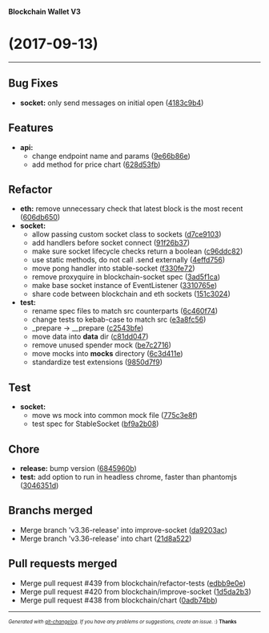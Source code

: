 __Blockchain Wallet V3__

#   (2017-09-13)



---

## Bug Fixes

- **socket:** only send messages on initial open
  ([4183c9b4](https://github.com/blockchain/My-Wallet-V3/commit/4183c9b42aff08d3b1d25a7b9f06d2e4ae59b204))


## Features

- **api:**
  - change endpoint name and params
  ([9e66b86e](https://github.com/blockchain/My-Wallet-V3/commit/9e66b86ece5ce9cd9eea8be9be923df452d340b1))
  - add method for price chart
  ([628d53fb](https://github.com/blockchain/My-Wallet-V3/commit/628d53fb2586d725176fe5f68f36493070cb7db4))


## Refactor

- **eth:** remove unnecessary check that latest block is the most recent
  ([606db650](https://github.com/blockchain/My-Wallet-V3/commit/606db650054ad30f8730b5d69a310b3638c9b06b))
- **socket:**
  - allow passing custom socket class to sockets
  ([d7ce9103](https://github.com/blockchain/My-Wallet-V3/commit/d7ce91034d6cca29d8b2963c348e211bdfb93de4))
  - add handlers before socket connect
  ([91f26b37](https://github.com/blockchain/My-Wallet-V3/commit/91f26b37d13e6813a3692aeba43a819dc0885477))
  - make sure socket lifecycle checks return a boolean
  ([c96ddc82](https://github.com/blockchain/My-Wallet-V3/commit/c96ddc82445daa0c3039132c55f402f765945f02))
  - use static methods, do not call .send externally
  ([4effd756](https://github.com/blockchain/My-Wallet-V3/commit/4effd756f661ed4d2319b8d3a41c536b002fbc63))
  - move pong handler into stable-socket
  ([f330fe72](https://github.com/blockchain/My-Wallet-V3/commit/f330fe722104cfb2b6b6d1d917628b50fb4637ac))
  - remove proxyquire in blockchain-socket spec
  ([3ad5f1ca](https://github.com/blockchain/My-Wallet-V3/commit/3ad5f1ca5fb0c6551bcfab6785a826acfe155844))
  - make base socket instance of EventListener
  ([3310765e](https://github.com/blockchain/My-Wallet-V3/commit/3310765e28b4794e78529bd0e8cbfe6258b07134))
  - share code between blockchain and eth sockets
  ([151c3024](https://github.com/blockchain/My-Wallet-V3/commit/151c3024c41c9ed2f01f6684066d431fe348d288))
- **test:**
  - rename spec files to match src counterparts
  ([6c460f74](https://github.com/blockchain/My-Wallet-V3/commit/6c460f74799c1162315bf83b0227896dede15cb7))
  - change tests to kebab-case to match src
  ([e3a8fc56](https://github.com/blockchain/My-Wallet-V3/commit/e3a8fc560a082a1de77352bee859c6f23866aa24))
  - _prepare -> __prepare
  ([c2543bfe](https://github.com/blockchain/My-Wallet-V3/commit/c2543bfeeb3e8240abf5b16694404d4a8d1fcdf2))
  - move data into __data__ dir
  ([c81dd047](https://github.com/blockchain/My-Wallet-V3/commit/c81dd0472dc15dbf53d99eebf0d5d03502a3df72))
  - remove unused spender mock
  ([be7c2716](https://github.com/blockchain/My-Wallet-V3/commit/be7c2716fd1cef2f998bacb40b78de43f03883d8))
  - move mocks into __mocks__ directory
  ([6c3d411e](https://github.com/blockchain/My-Wallet-V3/commit/6c3d411e185cefe9ad67e4a8bfab1c6fca0ab149))
  - standardize test extensions
  ([9850d7f9](https://github.com/blockchain/My-Wallet-V3/commit/9850d7f9febf7fa6a568dbaf9be4df25f707a227))


## Test

- **socket:**
  - move ws mock into common mock file
  ([775c3e8f](https://github.com/blockchain/My-Wallet-V3/commit/775c3e8f927179458075169f14c41baec7497ce9))
  - test spec for StableSocket
  ([bf9a2b08](https://github.com/blockchain/My-Wallet-V3/commit/bf9a2b0897fa1ff17e0da708510b1410c7938569))


## Chore

- **release:** bump version
  ([6845960b](https://github.com/blockchain/My-Wallet-V3/commit/6845960bb066b82c6a37c47a1969b4ef1335ccb1))
- **test:** add option to run in headless chrome, faster than phantomjs
  ([3046351d](https://github.com/blockchain/My-Wallet-V3/commit/3046351d275f1a0759db719ee0f27f09eba7482c))


## Branchs merged

- Merge branch 'v3.36-release' into improve-socket
  ([da9203ac](https://github.com/blockchain/My-Wallet-V3/commit/da9203ac6a086ba614545caf69ad9e4038521885))
- Merge branch 'v3.36-release' into chart
  ([21d8a522](https://github.com/blockchain/My-Wallet-V3/commit/21d8a522a8d7edd52dbb6e355366b13a5b003abc))


## Pull requests merged

- Merge pull request #439 from blockchain/refactor-tests
  ([edbb9e0e](https://github.com/blockchain/My-Wallet-V3/commit/edbb9e0ecfc47143defb8ac2f72077f71e42c416))
- Merge pull request #420 from blockchain/improve-socket
  ([1d5da2b3](https://github.com/blockchain/My-Wallet-V3/commit/1d5da2b34f95a8dc7ef1e2548d5de8fdb811fe96))
- Merge pull request #438 from blockchain/chart
  ([0adb74bb](https://github.com/blockchain/My-Wallet-V3/commit/0adb74bbc2bd8c11222d1a049e290eb821255bbc))



---
<sub><sup>*Generated with [git-changelog](https://github.com/rafinskipg/git-changelog). If you have any problems or suggestions, create an issue.* :) **Thanks** </sub></sup>